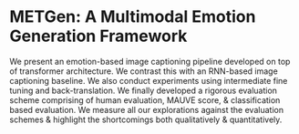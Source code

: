 # METGen: A Multimodal Emotion Generation Framework

We  present  an  emotion-based  image  captioning pipeline developed on top of transformer architecture.  We contrast this with an RNN-based image captioning baseline. We also conduct experiments using intermediate fine tuning and back-translation. We finally developed a rigorous evaluation scheme comprising of human  evaluation, MAUVE score, & classification based evaluation. We measure all our explorations against the evaluation schemes & highlight the shortcomings both qualitatively & quantitatively.
